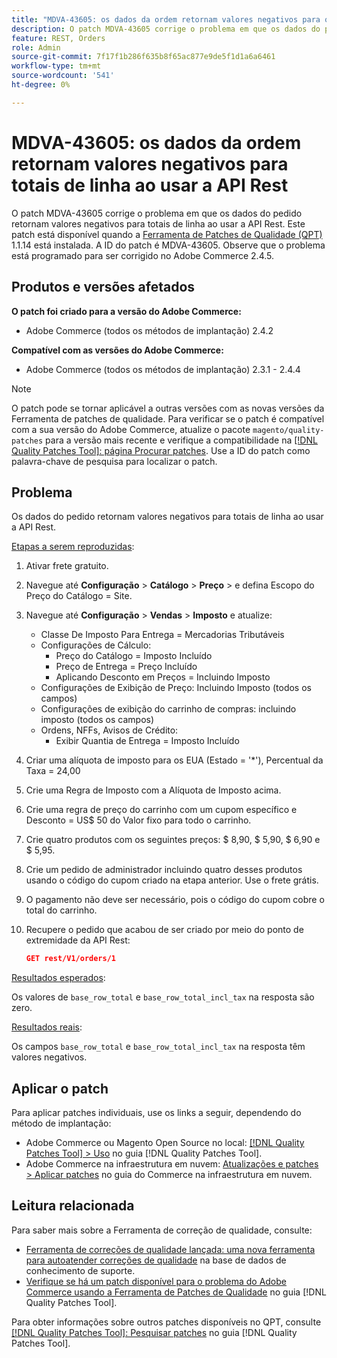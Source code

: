 ```yaml
---
title: "MDVA-43605: os dados da ordem retornam valores negativos para os totais das linhas ao usar a API Rest"
description: O patch MDVA-43605 corrige o problema em que os dados do pedido retornam valores negativos para totais de linha ao usar a API Rest. Este patch está disponível quando a [Ferramenta de correções de qualidade (QPT)](https://experienceleague.adobe.com/pt-br/docs/commerce-knowledge-base/kb/announcements/commerce-announcements/magento-quality-patches-released-new-tool-to-self-serve-quality-patches) 1.1.14 está instalada. A ID do patch é MDVA-43605. Observe que o problema está programado para ser corrigido no Adobe Commerce 2.4.5.
feature: REST, Orders
role: Admin
source-git-commit: 7f17f1b286f635b8f65ac877e9de5f1d1a6a6461
workflow-type: tm+mt
source-wordcount: '541'
ht-degree: 0%

---
```


# MDVA-43605: os dados da ordem retornam valores negativos para totais de linha ao usar a API Rest

O patch MDVA-43605 corrige o problema em que os dados do pedido retornam valores negativos para totais de linha ao usar a API Rest. Este patch está disponível quando a [Ferramenta de Patches de Qualidade (QPT)](https://experienceleague.adobe.com/pt-br/docs/commerce-knowledge-base/kb/announcements/commerce-announcements/magento-quality-patches-released-new-tool-to-self-serve-quality-patches) 1.1.14 está instalada. A ID do patch é MDVA-43605. Observe que o problema está programado para ser corrigido no Adobe Commerce 2.4.5.

## Produtos e versões afetados

**O patch foi criado para a versão do Adobe Commerce:**

* Adobe Commerce (todos os métodos de implantação) 2.4.2

**Compatível com as versões do Adobe Commerce:**

* Adobe Commerce (todos os métodos de implantação) 2.3.1 - 2.4.4

>[!NOTE]
>
>O patch pode se tornar aplicável a outras versões com as novas versões da Ferramenta de patches de qualidade. Para verificar se o patch é compatível com a sua versão do Adobe Commerce, atualize o pacote `magento/quality-patches` para a versão mais recente e verifique a compatibilidade na [[!DNL Quality Patches Tool]: página Procurar patches](https://experienceleague.adobe.com/pt-br/docs/commerce-knowledge-base/kb/announcements/commerce-announcements/magento-quality-patches-released-new-tool-to-self-serve-quality-patches). Use a ID do patch como palavra-chave de pesquisa para localizar o patch.

## Problema

Os dados do pedido retornam valores negativos para totais de linha ao usar a API Rest.

<u>Etapas a serem reproduzidas</u>:

1. Ativar frete gratuito.
1. Navegue até **Configuração** > **Catálogo** > **Preço** > e defina Escopo do Preço do Catálogo = Site.
1. Navegue até **Configuração** > **Vendas** > **Imposto** e atualize:
   * Classe De Imposto Para Entrega = Mercadorias Tributáveis
   * Configurações de Cálculo:
      * Preço do Catálogo = Imposto Incluído
      * Preço de Entrega = Preço Incluído
      * Aplicando Desconto em Preços = Incluindo Imposto
   * Configurações de Exibição de Preço: Incluindo Imposto (todos os campos)
   * Configurações de exibição do carrinho de compras: incluindo imposto (todos os campos)
   * Ordens, NFFs, Avisos de Crédito:
      * Exibir Quantia de Entrega = Imposto Incluído
1. Criar uma alíquota de imposto para os EUA (Estado = &#39;*&#39;), Percentual da Taxa = 24,00
1. Crie uma Regra de Imposto com a Alíquota de Imposto acima.
1. Crie uma regra de preço do carrinho com um cupom específico e Desconto = US$ 50 do Valor fixo para todo o carrinho.
1. Crie quatro produtos com os seguintes preços: $ 8,90, $ 5,90, $ 6,90 e $ 5,95.
1. Crie um pedido de administrador incluindo quatro desses produtos usando o código do cupom criado na etapa anterior. Use o frete grátis.
1. O pagamento não deve ser necessário, pois o código do cupom cobre o total do carrinho.
1. Recupere o pedido que acabou de ser criado por meio do ponto de extremidade da API Rest:

   ```json
   GET rest/V1/orders/1
   ```

<u>Resultados esperados</u>:

Os valores de `base_row_total` e `base_row_total_incl_tax` na resposta são zero.

<u>Resultados reais</u>:

Os campos `base_row_total` e `base_row_total_incl_tax` na resposta têm valores negativos.

## Aplicar o patch

Para aplicar patches individuais, use os links a seguir, dependendo do método de implantação:

* Adobe Commerce ou Magento Open Source no local: [[!DNL Quality Patches Tool] > Uso](/help/tools/quality-patches-tool/usage.md) no guia [!DNL Quality Patches Tool].
* Adobe Commerce na infraestrutura em nuvem: [Atualizações e patches > Aplicar patches](https://experienceleague.adobe.com/docs/commerce-cloud-service/user-guide/develop/upgrade/apply-patches.html?lang=pt-BR) no guia do Commerce na infraestrutura em nuvem.

## Leitura relacionada

Para saber mais sobre a Ferramenta de correção de qualidade, consulte:

* [Ferramenta de correções de qualidade lançada: uma nova ferramenta para autoatender correções de qualidade](https://experienceleague.adobe.com/pt-br/docs/commerce-knowledge-base/kb/announcements/commerce-announcements/magento-quality-patches-released-new-tool-to-self-serve-quality-patches) na base de dados de conhecimento de suporte.
* [Verifique se há um patch disponível para o problema do Adobe Commerce usando a Ferramenta de Patches de Qualidade](/help/tools/quality-patches-tool/patches-available-in-qpt/check-patch-for-magento-issue-with-magento-quality-patches.md) no guia [!DNL Quality Patches Tool].

Para obter informações sobre outros patches disponíveis no QPT, consulte [[!DNL Quality Patches Tool]: Pesquisar patches](https://experienceleague.adobe.com/tools/commerce-quality-patches/index.html?lang=pt-BR) no guia [!DNL Quality Patches Tool].
